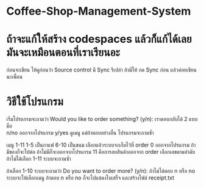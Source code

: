 # Coffee-Shop-Management-System
# ถ้าจะแก้ให้สร้าง codespaces แล้วก็แก้ได้เลย มันจะเหมือนตอนที่เราเรียนอะ 
ก่อนจะเขียน ให้ดูก่อนว่า Source control มี Sync รึเปล่า ถ้ามีให้ กด Sync ก่อน แล้วค่อยเขียนนะเพื่อน

# วิธีใช้โปรแกรม 
เริ่มโปรแกรมจะถามว่า Would you like to order something? (y/n): 
เราตอบกลับได้ 2 แบบคือ  
n/no ออกจากโปรแกรม
y/yes ดูเมนู
แต่ถ้าตอบอย่างอื่น โปรแกรมจะถามซ้ำ

เมนู 1-11
    1-5 เป็นกาแฟ
    6-10 เป็นขนม
เลือกแล้วระบบจะเก็บไว้ที่ order
    0 ออกจากโปรแกรม 
ถ้ามีของก็จะไปต่อ
ถ้าไม่มีก็จะออกจากโปรแกรม
    11 คือการลบสินค้าออกจาก order
เลือกเลขตามลำดับ
    ถ้าไม่ได้เลือก 1-11 ระบบจะถามซ้ำ

ถ้าเลือก 1-10 ระบบจะถามว่า Do you want to order more? (y/n):
ถ้าไม่ได้ตอบ n หรือ no ระบบจะให้เลือกเมนู
ถ้าตอบ n หรือ no ก็จะไปแสดงใบเสร็จ
และสร้างไฟล์ receipt.txt
